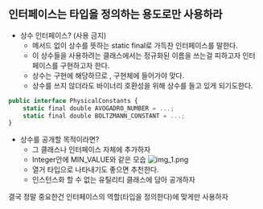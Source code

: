 ## 인터페이스는 타입을 정의하는 용도로만 사용하라 

* 상수 인터페이스? (사용 금지)
    - 메서드 없이 상수를 뜻하는 static final로 가득찬 인터페이스를 말한다.
    - 이 상수들을 사용하려는 클래스에서는 정규화된 이름을 쓰는걸 피하고자 인터페이스를 구현하고자 한다.
    - 상수는 구현에 해당하므로 , 구현체에 들어가야 맞다.
    - 상수를 쓰지 않더라도 바이너리 호환성을 위해 상수를 들고 있게 되기도한다.
```javascript
public interface PhysicalConstants {
    static final double AVOGADRO_NUMBER = ...;
    static final double BOLTZMANN_CONSTANT = ...;
}
```
* 상수를 공개할 목적이라면?
  - 그 클래스나 인터페이스 자체에 추가하자
  - Integer안에 MIN_VALUE와 같은 모습
  ![img_1.png](img_1.png)
  - 열거 타입으로 나타내기도 좋으면 추천한다.
  - 인스턴스화 할 수 없는 유틸리티 클래스에 담아 공개하자

결국 정말 중요한건 인터페이스의 역할(타입을 정의한다)에 맞게만 사용하자
